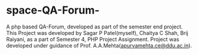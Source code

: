 # space-QA-Forum-
A php based QA-Forum, developed as part of the semester end project.
This Project was developed by Sagar P Patel(myself), Chaitya C Shah, Brij Raiyani, as a part of Semester 4, PHP Project Assignment.
Project was developed under guidance of Prof. A.A.Mehta(apurvamehta.ce@ddu.ac.in).
